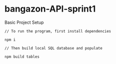 # bangazon-API-sprint1

Basic Project Setup

```
// To run the program, first install dependencies

npm i 

// Then build local SQL database and populate

npm build tables

```
